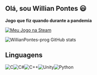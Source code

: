 ## Olá, sou Willian Pontes 😃


**Jogo que fiz quando durante a pandemia**

[![Meu Jogo na Steam](https://img.shields.io/badge/Steam-000000?style=for-the-badge&logo=steam&logoColor=white)](https://store.steampowered.com/app/2124460/Asteroids_and_more_asteroids/)



![WillianPontes-prog GitHub stats](https://github-readme-stats.vercel.app/api?username=WillianPontes-prog&show_icons=true&theme=radical)

## Linguagens

![C](https://img.shields.io/badge/C-00599C?style=for-the-badge&logo=c&logoColor=white)![C#](https://img.shields.io/badge/C%23-239120?style=for-the-badge&logo=c-sharp&logoColor=white)![C++](https://img.shields.io/badge/C%2B%2B-00599C?style=for-the-badge&logo=c%2B%2B&logoColor=white)![Unity](https://img.shields.io/badge/Unity-100000?style=for-the-badge&logo=unity&logoColor=white)![Python](https://img.shields.io/badge/Python-14354C?style=for-the-badge&logo=python&logoColor=white)
